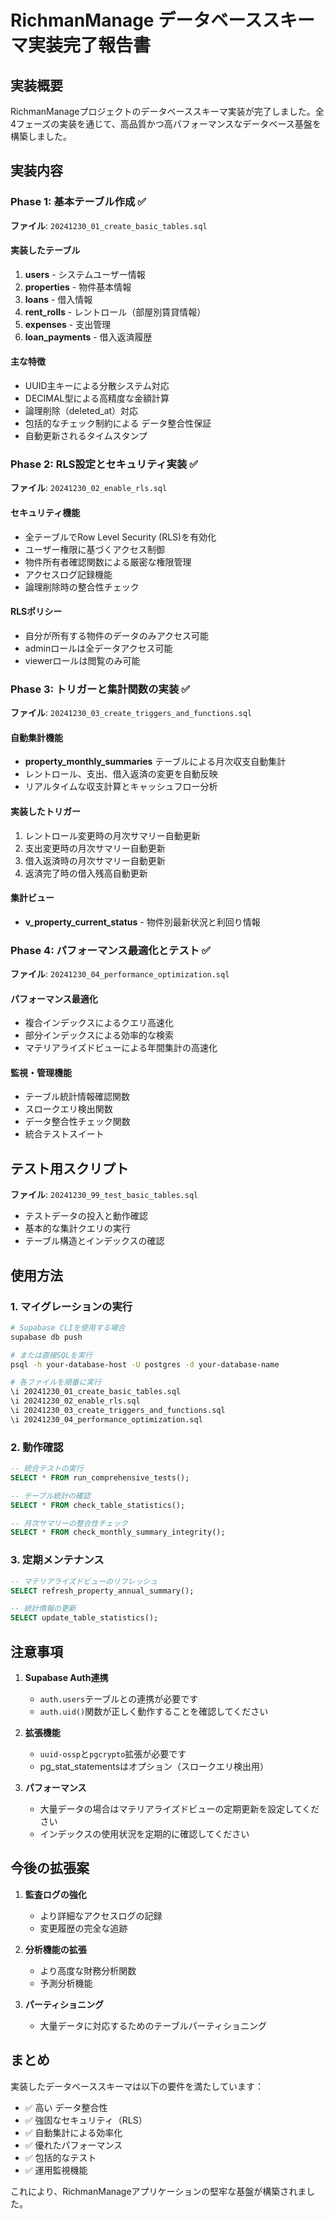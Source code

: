 # RichmanManage データベーススキーマ実装完了報告書

## 実装概要

RichmanManageプロジェクトのデータベーススキーマ実装が完了しました。全4フェーズの実装を通じて、高品質かつ高パフォーマンスなデータベース基盤を構築しました。

## 実装内容

### Phase 1: 基本テーブル作成 ✅

**ファイル**: `20241230_01_create_basic_tables.sql`

#### 実装したテーブル

1. **users** - システムユーザー情報
2. **properties** - 物件基本情報
3. **loans** - 借入情報
4. **rent_rolls** - レントロール（部屋別賃貸情報）
5. **expenses** - 支出管理
6. **loan_payments** - 借入返済履歴

#### 主な特徴

- UUID主キーによる分散システム対応
- DECIMAL型による高精度な金額計算
- 論理削除（deleted_at）対応
- 包括的なチェック制約による データ整合性保証
- 自動更新されるタイムスタンプ

### Phase 2: RLS設定とセキュリティ実装 ✅

**ファイル**: `20241230_02_enable_rls.sql`

#### セキュリティ機能

- 全テーブルでRow Level Security (RLS)を有効化
- ユーザー権限に基づくアクセス制御
- 物件所有者確認関数による厳密な権限管理
- アクセスログ記録機能
- 論理削除時の整合性チェック

#### RLSポリシー

- 自分が所有する物件のデータのみアクセス可能
- adminロールは全データアクセス可能
- viewerロールは閲覧のみ可能

### Phase 3: トリガーと集計関数の実装 ✅

**ファイル**: `20241230_03_create_triggers_and_functions.sql`

#### 自動集計機能

- **property_monthly_summaries** テーブルによる月次収支自動集計
- レントロール、支出、借入返済の変更を自動反映
- リアルタイムな収支計算とキャッシュフロー分析

#### 実装したトリガー

1. レントロール変更時の月次サマリー自動更新
2. 支出変更時の月次サマリー自動更新
3. 借入返済時の月次サマリー自動更新
4. 返済完了時の借入残高自動更新

#### 集計ビュー

- **v_property_current_status** - 物件別最新状況と利回り情報

### Phase 4: パフォーマンス最適化とテスト ✅

**ファイル**: `20241230_04_performance_optimization.sql`

#### パフォーマンス最適化

- 複合インデックスによるクエリ高速化
- 部分インデックスによる効率的な検索
- マテリアライズドビューによる年間集計の高速化

#### 監視・管理機能

- テーブル統計情報確認関数
- スロークエリ検出関数
- データ整合性チェック関数
- 統合テストスイート

## テスト用スクリプト

**ファイル**: `20241230_99_test_basic_tables.sql`

- テストデータの投入と動作確認
- 基本的な集計クエリの実行
- テーブル構造とインデックスの確認

## 使用方法

### 1. マイグレーションの実行

```bash
# Supabase CLIを使用する場合
supabase db push

# または直接SQLを実行
psql -h your-database-host -U postgres -d your-database-name

# 各ファイルを順番に実行
\i 20241230_01_create_basic_tables.sql
\i 20241230_02_enable_rls.sql
\i 20241230_03_create_triggers_and_functions.sql
\i 20241230_04_performance_optimization.sql
```

### 2. 動作確認

```sql
-- 統合テストの実行
SELECT * FROM run_comprehensive_tests();

-- テーブル統計の確認
SELECT * FROM check_table_statistics();

-- 月次サマリーの整合性チェック
SELECT * FROM check_monthly_summary_integrity();
```

### 3. 定期メンテナンス

```sql
-- マテリアライズドビューのリフレッシュ
SELECT refresh_property_annual_summary();

-- 統計情報の更新
SELECT update_table_statistics();
```

## 注意事項

1. **Supabase Auth連携**
   - `auth.users`テーブルとの連携が必要です
   - `auth.uid()`関数が正しく動作することを確認してください

2. **拡張機能**
   - `uuid-ossp`と`pgcrypto`拡張が必要です
   - pg_stat_statementsはオプション（スロークエリ検出用）

3. **パフォーマンス**
   - 大量データの場合はマテリアライズドビューの定期更新を設定してください
   - インデックスの使用状況を定期的に確認してください

## 今後の拡張案

1. **監査ログの強化**
   - より詳細なアクセスログの記録
   - 変更履歴の完全な追跡

2. **分析機能の拡張**
   - より高度な財務分析関数
   - 予測分析機能

3. **パーティショニング**
   - 大量データに対応するためのテーブルパーティショニング

## まとめ

実装したデータベーススキーマは以下の要件を満たしています：

- ✅ 高い データ整合性
- ✅ 強固なセキュリティ（RLS）
- ✅ 自動集計による効率化
- ✅ 優れたパフォーマンス
- ✅ 包括的なテスト
- ✅ 運用監視機能

これにより、RichmanManageアプリケーションの堅牢な基盤が構築されました。
